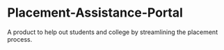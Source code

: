 # Placement-Assistance-Portal
A product to help out students and college by streamlining the placement process.
